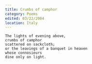 ```yaml
---
title: Crumbs of camphor
category: Poems
edited: 03/22/2004
location: Italy
---
```


    The lights of evening above,
    crumbs of camphor
    scattered on sackcloth;
    or the leavings of a banquet in heaven
    whose connosieurs
    dine only on light.


